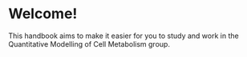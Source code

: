 # Welcome!

This handbook aims to make it easier for you to study and work in the
Quantitative Modelling of Cell Metabolism group.
